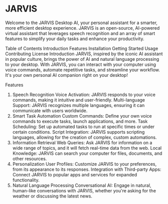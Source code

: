 # JARVIS
Welcome to the JARVIS Desktop AI, your personal assistant for a smarter, more efficient desktop experience. JARVIS is an open-source, AI-powered virtual assistant that leverages speech recognition and an array of smart features to simplify your daily tasks and enhance your productivity.

Table of Contents
Introduction
Features
Installation
Getting Started
Usage
Contributing
License
Introduction
JARVIS, inspired by the iconic AI assistant in popular culture, brings the power of AI and natural language processing to your desktop. With JARVIS, you can interact with your computer using voice commands, automate repetitive tasks, and streamline your workflow. It's your own personal AI companion right on your desktop!

Features
1. Speech Recognition
Voice Activation: JARVIS responds to your voice commands, making it intuitive and user-friendly.
Multi-language Support: JARVIS recognizes multiple languages, ensuring it can communicate with users worldwide.
2. Smart Task Automation
Custom Commands: Define your own voice commands to execute tasks, launch applications, and more.
Task Scheduling: Set up automated tasks to run at specific times or under certain conditions.
Script Integration: JARVIS supports scripting languages, allowing for the creation of complex, custom automations.
3. Information Retrieval
Web Queries: Ask JARVIS for information on a wide range of topics, and it will fetch real-time data from the web.
Local Knowledge: JARVIS can search your computer for files, documents, and other resources.
4. Personalization
User Profiles: Customize JARVIS to your preferences, from its appearance to its responses.
Integration with Third-party Apps: Connect JARVIS to popular apps and services for expanded functionality.
5. Natural Language Processing
Conversational AI: Engage in natural, human-like conversations with JARVIS, whether you're asking for the weather or discussing the latest news.
